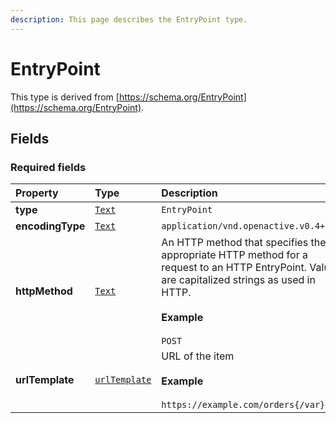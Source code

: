 ```yaml
---
description: This page describes the EntryPoint type.
---
```


# EntryPoint

This type is derived from [https://schema.org/EntryPoint](https://schema.org/EntryPoint).

## **Fields**

### **Required fields**
    
<table>
  <thead>
    <tr>
      <th style="text-align:left">Property</th>
      <th style="text-align:left">Type</th>
      <th style="text-align:left">Description</th>
    </tr>
  </thead>
  <tbody>
    <tr>
      <td style="text-align:left"><b>type</b></td>
      <td style="text-align:left">
        <a href="https://schema.org/Text"><code>Text</code></a>
      </td>
      <td style="text-align:left">
        <code>EntryPoint</code>
      </td>
    </tr>
    <tr>
      <td style="text-align:left"><b>encodingType</b></td>
      <td style="text-align:left">
        <a href="https://schema.org/Text"><code>Text</code></a>
      </td>
      <td style="text-align:left">
        <code>application/vnd.openactive.v0.4+json</code>
      </td>
    </tr>
    <tr>
      <td style="text-align:left"><b>httpMethod</b></td>
      <td style="text-align:left">
        <a href="https://schema.org/Text"><code>Text</code></a>
      </td>
      <td style="text-align:left">
        An HTTP method that specifies the appropriate HTTP method for a request to an HTTP EntryPoint. Values are capitalized strings as used in HTTP.</br></br><b>Example</b></br></br><code>POST</code>
      </td>
    </tr>
    <tr>
      <td style="text-align:left"><b>urlTemplate</b></td>
      <td style="text-align:left">
        <a href="https://schema.org/urlTemplate"><code>urlTemplate</code></a>
      </td>
      <td style="text-align:left">
        URL of the item</br></br><b>Example</b></br></br><code>https://example.com/orders{/var}</code>
      </td>
    </tr>
  </tbody>
</table>


